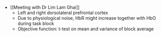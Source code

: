 - [[Meeting with Dr Lim Lam Ghai]]
	- Left and right dorsolateral prefrontal cortex
	- Due to physiological noise, HbR might increase together with HbO during task block
	- Objective function: t-test on mean and variance of block average